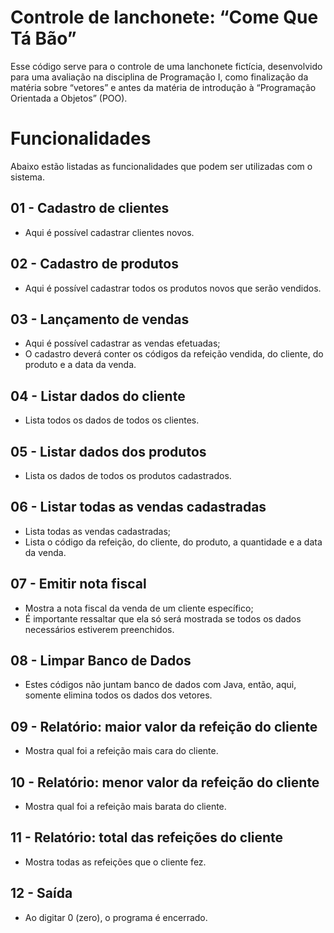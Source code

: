# Controle de lanchonete: “Come Que Tá Bão”
Esse código serve para o controle de uma lanchonete fictícia, desenvolvido para uma avaliação na disciplina de Programação I, como finalização da matéria sobre “vetores” e antes da matéria de introdução à “Programação Orientada a Objetos” (POO).

# Funcionalidades
Abaixo estão listadas as funcionalidades que podem ser utilizadas com o sistema.

## 01 - Cadastro de clientes
* Aqui é possível cadastrar clientes novos.

## 02 - Cadastro de produtos
* Aqui é possível cadastrar todos os produtos novos que serão vendidos.

## 03 - Lançamento de vendas
* Aqui é possível cadastrar as vendas efetuadas;
* O cadastro deverá conter os códigos da refeição vendida, do cliente, do produto e a data da venda.

## 04 - Listar dados do cliente
* Lista todos os dados de todos os clientes.

## 05 - Listar dados dos produtos
* Lista os dados de todos os produtos cadastrados.

## 06 - Listar todas as vendas cadastradas
* Lista todas as vendas cadastradas;
* Lista o código da refeição, do cliente, do produto, a quantidade e a data da venda.

## 07 - Emitir nota fiscal
* Mostra a nota fiscal da venda de um cliente específico;
* É importante ressaltar que ela só será mostrada se todos os dados necessários estiverem preenchidos.

## 08 - Limpar Banco de Dados
* Estes códigos não juntam banco de dados com Java, então, aqui, somente elimina todos os dados dos vetores.

## 09 - Relatório: maior valor da refeição do cliente
* Mostra qual foi a refeição mais cara do cliente.

## 10 - Relatório: menor valor da refeição do cliente
* Mostra qual foi a refeição mais barata do cliente.

## 11 - Relatório: total das refeições do cliente
* Mostra todas as refeições que o cliente fez.

## 12 - Saída
* Ao digitar 0 (zero), o programa é encerrado.